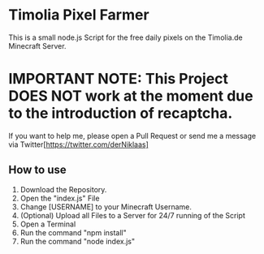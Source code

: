 # Timolia Pixel Farmer

This is a small node.js Script for the free daily pixels on the Timolia.de Minecraft Server.

# IMPORTANT NOTE: This Project DOES NOT work at the moment due to the introduction of recaptcha.
If you want to help me, please open a Pull Request or send me a message via Twitter[https://twitter.com/derNiklaas]

## How to use

1) Download the Repository.
2) Open the "index.js" File
3) Change [USERNAME] to your Minecraft Username.
4) (Optional) Upload all Files to a Server for 24/7 running of the Script
5) Open a Terminal
6) Run the command "npm install"
7) Run the command "node index.js"
